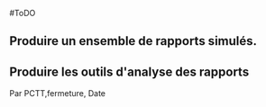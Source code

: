 #ToDO

## Produire un ensemble de rapports simulés.



## Produire les outils d'analyse des rapports
Par PCTT,fermeture, Date
